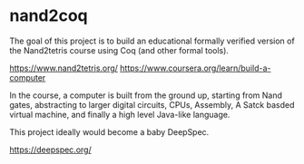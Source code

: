 # nand2coq


The goal of this project is to build an educational formally verified version of the Nand2tetris course using Coq (and other formal tools).

https://www.nand2tetris.org/
https://www.coursera.org/learn/build-a-computer

In the course, a computer is built from the ground up, starting from Nand gates, abstracting to larger digital circuits, CPUs, Assembly, A Satck basded virtual machine, and finally a high level Java-like language.

This project ideally would become a baby DeepSpec.

https://deepspec.org/ 

